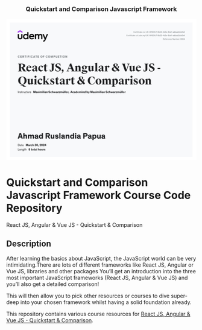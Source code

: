 <p align="center">
  <h3 align="center">Quickstart and Comparison Javascript Framework</h3>
</p>

[![certificate ui][product-ui]](https://example.com)

[product-ui]: certificate/certificate.jpg

# Quickstart and Comparison Javascript Framework Course Code Repository

React JS, Angular & Vue JS - Quickstart & Comparison

## Description

After learning the basics about JavaScript, the JavaScript world can be very intimidating.There are lots of different frameworks like React JS, Angular or Vue JS, libraries and other packages You’ll get an introduction into the three most important JavaScript frameworks (React JS, Angular & Vue JS) and you’ll also get a detailed comparison!

This will then allow you to pick other resources or courses to dive super-deep into your chosen framework whilst having a solid foundation already.

This repository contains various course resources for [React JS, Angular & Vue JS - Quickstart & Comparison](https://www.udemy.com/course/angular-reactjs-vuejs-quickstart-comparison/?couponCode=2021PM25).
